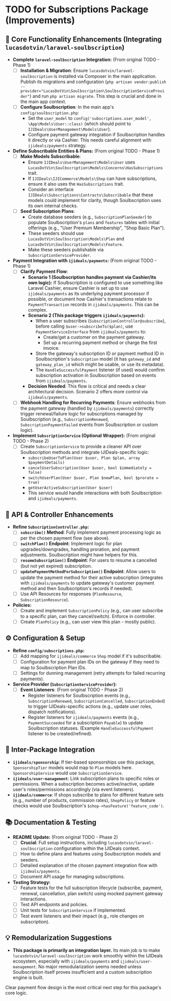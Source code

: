 # TODO for Subscriptions Package (Improvements)

## 🚀 Core Functionality Enhancements (Integrating `lucasdotvin/laravel-soulbscription`)

-   **Complete `laravel-soulbscription` Integration:** (From original TODO - Phase 1)
    -   [ ] **Installation & Migration**: Ensure `lucasdotvin/laravel-soulbscription` is installed via Composer in the main application. Publish its migrations and configuration (`php artisan vendor:publish --provider="LucasDotVin\Soulbscription\SoulbscriptionServiceProvider"`) and run `php artisan migrate`. This step is crucial and done in the main app context.
    -   [ ] **Configure Soulbscription**: In the main app's `config/soulbscription.php`:
        -   Set the `user_model` to `config('subscriptions.user_model', \App\Models\User::class)` (which should point to `IJIDeals\UserManagement\Models\User`).
        -   Configure payment gateway integration if Soulbscription handles it directly or via Cashier. This needs careful alignment with `ijideals/payments` strategy.
-   **Define Subscribable Entities & Plans:** (From original TODO - Phase 1)
    -   [ ] **Make Models Subscribable**:
        -   Ensure `IJIDeals\UserManagement\Models\User` uses `LucasDotVin\Soulbscription\Models\Concerns\HasSubscriptions` trait.
        -   If `IJIDeals\IJICommerce\Models\Shop` can have subscriptions, ensure it also uses the `HasSubscriptions` trait.
        -   Consider an interface `IJIDeals\Subscriptions\Contracts\Subscribable` that these models could implement for clarity, though Soulbscription uses its own internal checks.
    -   [ ] **Seed Subscription Plans**:
        -   Create database seeders (e.g., `SubscriptionPlanSeeder`) to populate Soulbscription's `plans` and `features` tables with initial offerings (e.g., "User Premium Membership", "Shop Basic Plan").
        -   These seeders should use `LucasDotVin\Soulbscription\Models\Plan` and `LucasDotVin\Soulbscription\Models\Feature`.
        -   Make these seeders publishable via `SubscriptionServiceProvider`.
-   **Payment Integration with `ijideals/payments`:** (From original TODO - Phase 1)
    -   [ ] **Clarify Payment Flow**:
        -   **Scenario 1 (Soulbscription handles payment via Cashier/its own logic):** If Soulbscription is configured to use something like Laravel Cashier, ensure Cashier is set up to use `ijideals/payments` as its underlying payment processor if possible, or document how Cashier's transactions relate to `PaymentTransaction` records in `ijideals/payments`. This can be complex.
        -   **Scenario 2 (This package triggers `ijideals/payments`):**
            -   When a user subscribes (`SubscriptionController@subscribe`), before calling `$user->subscribeTo($plan)`, use `PaymentServiceInterface` from `ijideals/payments` to:
                -   Create/get a customer on the payment gateway.
                -   Set up a recurring payment method or charge the first invoice.
            -   Store the gateway's subscription ID or payment method ID in Soulbscription's `Subscription` model (it has `gateway_id` and `gateway_plan_id` which might be usable, or use its metadata).
            -   The `HandleSuccessfulPayment` listener (if used) would confirm subscription activation in Soulbscription based on events from `ijideals/payments`.
        -   **Decision Needed**: This flow is critical and needs a clear architectural decision. Scenario 2 offers more control via `ijideals/payments`.
    -   [ ] **Webhook Handling for Recurring Payments**: Ensure webhooks from the payment gateway (handled by `ijideals/payments`) correctly trigger renewal/failure logic for subscriptions managed by Soulbscription (e.g., `SubscriptionRenewed`, `SubscriptionPaymentFailed` events from Soulbscription or custom logic).
-   **Implement `SubscriptionService` (Optional Wrapper):** (From original TODO - Phase 2)
    -   [ ] Create `SubscriptionService` to provide a cleaner API over Soulbscription methods and integrate IJIDeals-specific logic:
        -   `subscribeUserToPlan(User $user, Plan $plan, array $paymentDetails)`
        -   `cancelUserSubscription(User $user, bool $immediately = false)`
        -   `switchUserPlan(User $user, Plan $newPlan, bool $prorate = true)`
        -   `getUserActiveSubscription(User $user)`
        -   This service would handle interactions with both Soulbscription and `ijideals/payments`.

## 🔧 API & Controller Enhancements

-   **Refine `SubscriptionController.php`:**
    -   [ ] **`subscribe()` Method**: Fully implement payment processing logic as per the chosen payment flow (see above).
    -   [ ] **`switchPlan()` Endpoint**: Implement logic for plan upgrades/downgrades, handling proration, and payment adjustments. Soulbscription might have helpers for this.
    -   [ ] **`resumeSubscription()` Endpoint**: For users to resume a cancelled (but not yet expired) subscription.
    -   [ ] **`updatePaymentMethodForSubscription()` Endpoint**: Allow users to update the payment method for their active subscription (integrates with `ijideals/payments` to update gateway's customer payment method and then Soulbscription's records if needed).
    -   [ ] Use API Resources for responses (`PlanResource`, `SubscriptionResource`).
-   **Policies:**
    -   [ ] Create and implement `SubscriptionPolicy` (e.g., can user subscribe to a specific plan, can they cancel/switch). Enforce in controller.
    -   [ ] Create `PlanPolicy` (e.g., can user view this plan - mostly public).

## ⚙️ Configuration & Setup

-   **Refine `config/subscriptions.php`:**
    -   [ ] Add mapping for `ijideals/commerce` `Shop` model if it's subscribable.
    -   [ ] Configuration for payment plan IDs on the gateway if they need to map to Soulbscription Plan IDs.
    -   [ ] Settings for dunning management (retry attempts for failed recurring payments).
-   **Service Provider (`SubscriptionServiceProvider`):**
    -   [ ] **Event Listeners**: (From original TODO - Phase 2)
        -   Register listeners for Soulbscription events (e.g., `SubscriptionRenewed`, `SubscriptionCancelled`, `SubscriptionEnded`) to trigger IJIDeals-specific actions (e.g., update user roles, dispatch notifications).
        -   Register listeners for `ijideals/payments` events (e.g., `PaymentSucceeded` for a subscription `Payable`) to update Soulbscription statuses. (Example `HandleSuccessfulPayment` listener to be created/refined).

## 🔗 Inter-Package Integration

-   **`ijideals/sponsorship`**: If tier-based sponsorships use this package, `SponsorshipTier` models would map to `Plan` models here. `SponsorshipService` would use `SubscriptionService`.
-   **`ijideals/user-management`**: Link subscription plans to specific roles or permissions. When a subscription becomes active/inactive, update user's roles/permissions accordingly (via event listeners).
-   **`ijideals/commerce`**: If shops subscribe to plans for different feature sets (e.g., number of products, commission rates), `ShopPolicy` or feature checks would use Soulbscription's `$shop->hasFeature('feature_code')`.

## 📚 Documentation & Testing

-   **README Update:** (From original TODO - Phase 2)
    -   [ ] **Crucial**: Full setup instructions, including `lucasdotvin/laravel-soulbscription` configuration within the IJIDeals context.
    -   [ ] How to define plans and features using Soulbscription models and seeders.
    -   [ ] Detailed explanation of the chosen payment integration flow with `ijideals/payments`.
    -   [ ] Document API usage for managing subscriptions.
-   **Testing Strategy:**
    -   [ ] Feature tests for the full subscription lifecycle (subscribe, payment, renewal, cancellation, plan switch) using mocked payment gateway interactions.
    -   [ ] Test API endpoints and policies.
    -   [ ] Unit tests for `SubscriptionService` if implemented.
    -   [ ] Test event listeners and their impact (e.g., role changes on subscription).

## 💡 Remodularization Suggestions

*   **This package is primarily an integration layer.** Its main job is to make `lucasdotvin/laravel-soulbscription` work smoothly within the IJIDeals ecosystem, especially with `ijideals/payments` and `ijideals/user-management`. No major remodularization seems needed unless Soulbscription itself proves insufficient and a custom subscription engine is built.

Clear payment flow design is the most critical next step for this package's core logic.
